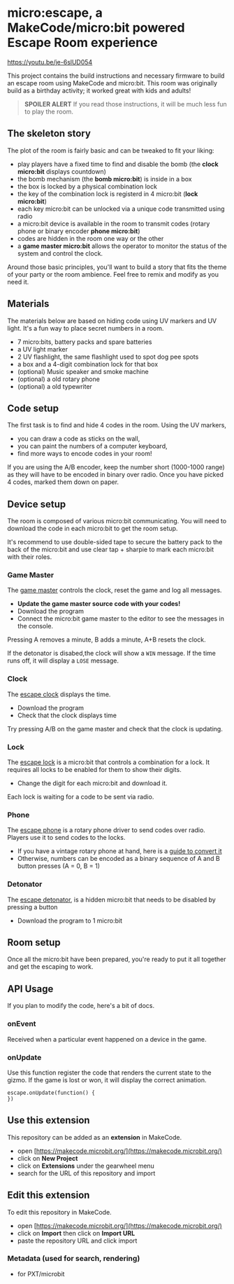 # micro:escape, a MakeCode/micro:bit powered Escape Room experience

https://youtu.be/je-6slUD054

This project contains the build instructions and necessary firmware to build 
an escape room using MakeCode and micro:bit. 
This room was originally build as a birthday activity; it worked great with kids and adults!

> **SPOILER ALERT** If you read those instructions, it will be much less fun to play the room.

## The skeleton story

The plot of the room is fairly basic and can be tweaked to fit your liking:

* play players have a fixed time  to find and disable the bomb (the **clock micro:bit** displays countdown)
* the bomb mechanism (the **bomb micro:bit**) is inside in a box
* the box is locked by a physical combination lock
* the key of the combination lock is registerd in 4 micro:bit (**lock micro:bit**)
* each key micro:bit can be unlocked via a unique code transmitted using radio
* a micro:bit device is available in the room to transmit codes (rotary phone or binary encoder **phone micro:bit**)
* codes are hidden in the room one way or the other
* a **game master micro:bit** allows the operator to monitor the status of the system
and control the clock.

Around those basic principles, you'll want to build a story that fits the theme of your party
or the room ambience. Feel free to remix and modify as you need it.

## Materials

The materials below are based on hiding code using UV markers and UV light.
It's a fun way to place secret numbers in a room.

* 7 micro:bits, battery packs and spare batteries
* a UV light marker
* 2 UV flashlight, the same flashlight used to spot dog pee spots
* a box and a 4-digit combination lock for that box
* (optional) Music speaker and smoke machine
* (optional) a old rotary phone
* (optional) a old typewriter

## Code setup

The first task is to find and hide 4 codes in the room. Using the UV markers,

* you can draw a code as sticks on the wall,
* you can paint the numbers of a computer keyboard,
* find more ways to encode codes in your room!

If you are using the A/B encoder, keep the number short (1000-1000 range) as they will have to be encoded in binary
over radio. Once you have picked 4 codes, marked them down on paper.

## Device setup

The room is composed of various micro:bit communicating. 
You will need to download the code in each micro:bit to get the room setup.

It's recommend to use double-sided tape to secure the battery pack to the back of the
micro:bit and use clear tap + sharpie to mark each micro:bit with their roles.

### Game Master

The [game master](https://github.com/pelikhan/pxt-escape-game-master)
controls the clock, reset the game and log all messages.

* **Update the game master source code with your codes!**
* Download the program
* Connect the micro:bit game master to the editor to 
see the messages in the console.

Pressing A removes a minute, B adds a minute, A+B resets the clock.

If the detonator is disabed,the clock will show a ``WIN`` message.
If the time runs off, it will display a ``LOSE`` message.

### Clock

The [escape clock](https://github.com/pelikhan/pxt-escape-clock)
displays the time.

* Download the program
* Check that the clock displays time

Try pressing A/B on the game master and check that the clock is updating.

### Lock

The [escape lock](https://github.com/pelikhan/pxt-escape-lock)
is a micro:bit that controls a combination for a lock.
It requires all locks to be enabled for them to show their digits.

* Change the digit for each micro:bit and download it.

Each lock is waiting for a code to be sent via radio.

### Phone

The [escape phone](https://github.com/pelikhan/pxt-escape-phone) 
is a rotary phone driver to send codes over radio. Players use
it to send codes to the locks.

* If you have a vintage rotary phone at hand, 
here is a [guide to convert it](https://youtu.be/je-6slUD054)
* Otherwise, numbers can be encoded as a binary sequence of A and B button presses (A = 0, B = 1)

### Detonator

The [escape detonator](https://github.com/pelikhan/pxt-escape-bomb),
is a hidden micro:bit that needs to be disabled by pressing a button

* Download the program to 1 micro:bit

## Room setup

Once all the micro:bit have been prepared, 
you're ready to put it all together and get the escaping to work.

## API Usage

If you plan to modify the code, here's a bit of docs.

### onEvent

Received when a particular event happened on a device in the game.

### onUpdate

Use this function register the code that renders the current 
state to the gizmo. If the game is lost or won, it will display
the correct animation.

```blocks
escape.onUpdate(function() {
})
```

## Use this extension

This repository can be added as an **extension** in MakeCode.

* open [https://makecode.microbit.org/](https://makecode.microbit.org/)
* click on **New Project**
* click on **Extensions** under the gearwheel menu
* search for the URL of this repository and import

## Edit this extension

To edit this repository in MakeCode.

* open [https://makecode.microbit.org/](https://makecode.microbit.org/)
* click on **Import** then click on **Import URL**
* paste the repository URL and click import

### Metadata (used for search, rendering)

* for PXT/microbit
<script src="https://makecode.com/gh-pages-embed.js"></script>
<script>
makeCodeRender("https://makecode.microbit.org/", "{{ site.github.owner_name}}/{{ site.github.repository_name }}");
</script>


